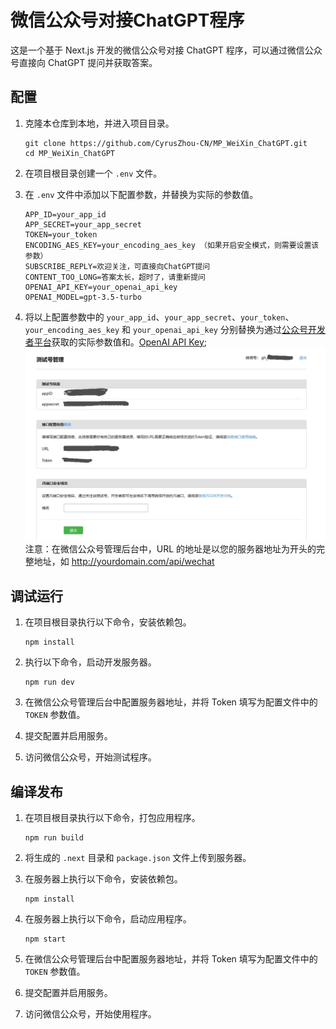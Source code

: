 # 微信公众号对接ChatGPT程序

这是一个基于 Next.js 开发的微信公众号对接 ChatGPT 程序，可以通过微信公众号直接向 ChatGPT 提问并获取答案。

## 配置

1. 克隆本仓库到本地，并进入项目目录。

   ```
   git clone https://github.com/CyrusZhou-CN/MP_WeiXin_ChatGPT.git
   cd MP_WeiXin_ChatGPT
   ```

2. 在项目根目录创建一个 `.env` 文件。

3. 在 `.env` 文件中添加以下配置参数，并替换为实际的参数值。

   ```
   APP_ID=your_app_id
   APP_SECRET=your_app_secret
   TOKEN=your_token
   ENCODING_AES_KEY=your_encoding_aes_key （如果开启安全模式，则需要设置该参数）
   SUBSCRIBE_REPLY=欢迎关注，可直接向ChatGPT提问
   CONTENT_TOO_LONG=答案太长，超时了，请重新提问
   OPENAI_API_KEY=your_openai_api_key
   OPENAI_MODEL=gpt-3.5-turbo
   ```

4. 将以上配置参数中的 `your_app_id`、`your_app_secret`、`your_token`、`your_encoding_aes_key` 和 `your_openai_api_key` 分别替换为通过[公众号开发者平台](https://mp.weixin.qq.com/debug/cgi-bin/sandbox?t=sandbox/login)获取的实际参数值和。[OpenAI API Key](https://platform.openai.com/account/api-keys);
![公众平台调试接口](./public/images/weixin.jpg)
注意：在微信公众号管理后台中，URL 的地址是以您的服务器地址为开头的完整地址，如 http://yourdomain.com/api/wechat
## 调试运行

1. 在项目根目录执行以下命令，安装依赖包。

   ```
   npm install
   ```

2. 执行以下命令，启动开发服务器。

   ```
   npm run dev
   ```

3. 在微信公众号管理后台中配置服务器地址，并将 Token 填写为配置文件中的 `TOKEN` 参数值。

4. 提交配置并启用服务。

5. 访问微信公众号，开始测试程序。

## 编译发布

1. 在项目根目录执行以下命令，打包应用程序。

   ```
   npm run build
   ```

2. 将生成的 `.next` 目录和 `package.json` 文件上传到服务器。

3. 在服务器上执行以下命令，安装依赖包。

   ```
   npm install
   ```

4. 在服务器上执行以下命令，启动应用程序。

   ```
   npm start
   ```

5. 在微信公众号管理后台中配置服务器地址，并将 Token 填写为配置文件中的 `TOKEN` 参数值。

6. 提交配置并启用服务。

7. 访问微信公众号，开始使用程序。

